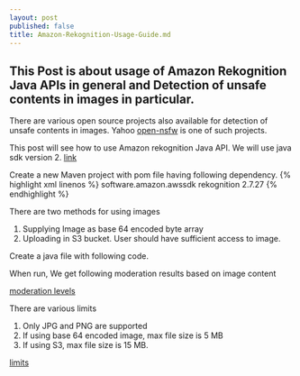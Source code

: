 ```yaml
---
layout: post
published: false
title: Amazon-Rekognition-Usage-Guide.md
---
```

## This Post is about usage of Amazon Rekognition Java APIs in general and Detection of unsafe contents in images in particular.

There are various open source projects also available for detection of unsafe contents in images.
Yahoo [open-nsfw](https://github.com/yahoo/open_nsfw) is one of such projects.

This post will see how to use Amazon rekognition Java API.
We will use java sdk version 2. [link](https://sdk.amazonaws.com/java/api/latest/)

Create a new Maven project with pom file having following dependency.
{% highlight xml linenos %}
<dependency>
  <groupId>software.amazon.awssdk</groupdId>
  <artifactId>rekognition</artifactId>
  <version>2.7.27</version>
</dependency>
{% endhighlight %}


There are two methods for using images
1. Supplying Image as base 64 encoded byte array
2. Uploading in S3 bucket. User should have sufficient access to image.

Create a java file with following code.

When run, We get following moderation results based on image content

[moderation levels](https://docs.aws.amazon.com/rekognition/latest/dg/moderation.html)

There are various limits
1. Only JPG and PNG are supported
2. If using base 64 encoded image, max file size is 5 MB
3. If using S3, max file size is 15 MB.

[limits](https://docs.aws.amazon.com/rekognition/latest/dg/limits.html)

